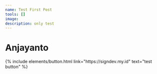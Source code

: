 ```yaml
---
name: Test First Post
tools: []
image: 
description: only test
---
```


# Anjayanto

<p class="text-center">
{% include elements/button.html link="https://signdev.my.id" text="test button" %}
</p>
